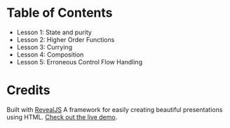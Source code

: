 # Table of Contents
- Lesson 1: State and purity
- Lesson 2: Higher Order Functions
- Lesson 3: Currying
- Lesson 4: Composition
- Lesson 5: Erroneous Control Flow Handling

# Credits
Built with [RevealJS](https://github.com/hakimel/reveal.js)
A framework for easily creating beautiful presentations using HTML. [Check out the live demo](http://lab.hakim.se/reveal-js/).
